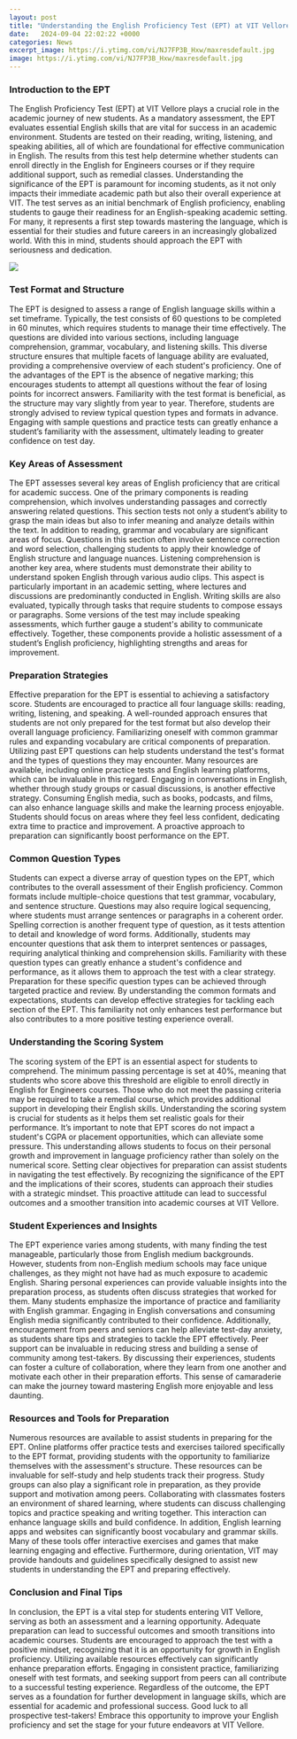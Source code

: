 ```yaml
---
layout: post
title: "Understanding the English Proficiency Test (EPT) at VIT Vellore"
date:   2024-09-04 22:02:22 +0000
categories: News
excerpt_image: https://i.ytimg.com/vi/NJ7FP3B_Hxw/maxresdefault.jpg
image: https://i.ytimg.com/vi/NJ7FP3B_Hxw/maxresdefault.jpg
---
```


### Introduction to the EPT
The English Proficiency Test (EPT) at VIT Vellore plays a crucial role in the academic journey of new students. As a mandatory assessment, the EPT evaluates essential English skills that are vital for success in an academic environment. Students are tested on their reading, writing, listening, and speaking abilities, all of which are foundational for effective communication in English. The results from this test help determine whether students can enroll directly in the English for Engineers courses or if they require additional support, such as remedial classes.
Understanding the significance of the EPT is paramount for incoming students, as it not only impacts their immediate academic path but also their overall experience at VIT. The test serves as an initial benchmark of English proficiency, enabling students to gauge their readiness for an English-speaking academic setting. For many, it represents a first step towards mastering the language, which is essential for their studies and future careers in an increasingly globalized world. With this in mind, students should approach the EPT with seriousness and dedication.

![](https://i.ytimg.com/vi/NJ7FP3B_Hxw/maxresdefault.jpg)
### Test Format and Structure
The EPT is designed to assess a range of English language skills within a set timeframe. Typically, the test consists of 60 questions to be completed in 60 minutes, which requires students to manage their time effectively. The questions are divided into various sections, including language comprehension, grammar, vocabulary, and listening skills. This diverse structure ensures that multiple facets of language ability are evaluated, providing a comprehensive overview of each student's proficiency.
One of the advantages of the EPT is the absence of negative marking; this encourages students to attempt all questions without the fear of losing points for incorrect answers. Familiarity with the test format is beneficial, as the structure may vary slightly from year to year. Therefore, students are strongly advised to review typical question types and formats in advance. Engaging with sample questions and practice tests can greatly enhance a student’s familiarity with the assessment, ultimately leading to greater confidence on test day.
### Key Areas of Assessment
The EPT assesses several key areas of English proficiency that are critical for academic success. One of the primary components is reading comprehension, which involves understanding passages and correctly answering related questions. This section tests not only a student’s ability to grasp the main ideas but also to infer meaning and analyze details within the text.
In addition to reading, grammar and vocabulary are significant areas of focus. Questions in this section often involve sentence correction and word selection, challenging students to apply their knowledge of English structure and language nuances. Listening comprehension is another key area, where students must demonstrate their ability to understand spoken English through various audio clips. This aspect is particularly important in an academic setting, where lectures and discussions are predominantly conducted in English.
Writing skills are also evaluated, typically through tasks that require students to compose essays or paragraphs. Some versions of the test may include speaking assessments, which further gauge a student's ability to communicate effectively. Together, these components provide a holistic assessment of a student’s English proficiency, highlighting strengths and areas for improvement.
### Preparation Strategies
Effective preparation for the EPT is essential to achieving a satisfactory score. Students are encouraged to practice all four language skills: reading, writing, listening, and speaking. A well-rounded approach ensures that students are not only prepared for the test format but also develop their overall language proficiency.
Familiarizing oneself with common grammar rules and expanding vocabulary are critical components of preparation. Utilizing past EPT questions can help students understand the test's format and the types of questions they may encounter. Many resources are available, including online practice tests and English learning platforms, which can be invaluable in this regard.
Engaging in conversations in English, whether through study groups or casual discussions, is another effective strategy. Consuming English media, such as books, podcasts, and films, can also enhance language skills and make the learning process enjoyable. Students should focus on areas where they feel less confident, dedicating extra time to practice and improvement. A proactive approach to preparation can significantly boost performance on the EPT.
### Common Question Types
Students can expect a diverse array of question types on the EPT, which contributes to the overall assessment of their English proficiency. Common formats include multiple-choice questions that test grammar, vocabulary, and sentence structure. Questions may also require logical sequencing, where students must arrange sentences or paragraphs in a coherent order.
Spelling correction is another frequent type of question, as it tests attention to detail and knowledge of word forms. Additionally, students may encounter questions that ask them to interpret sentences or passages, requiring analytical thinking and comprehension skills. Familiarity with these question types can greatly enhance a student's confidence and performance, as it allows them to approach the test with a clear strategy.
Preparation for these specific question types can be achieved through targeted practice and review. By understanding the common formats and expectations, students can develop effective strategies for tackling each section of the EPT. This familiarity not only enhances test performance but also contributes to a more positive testing experience overall.
### Understanding the Scoring System
The scoring system of the EPT is an essential aspect for students to comprehend. The minimum passing percentage is set at 40%, meaning that students who score above this threshold are eligible to enroll directly in English for Engineers courses. Those who do not meet the passing criteria may be required to take a remedial course, which provides additional support in developing their English skills.
Understanding the scoring system is crucial for students as it helps them set realistic goals for their performance. It’s important to note that EPT scores do not impact a student's CGPA or placement opportunities, which can alleviate some pressure. This understanding allows students to focus on their personal growth and improvement in language proficiency rather than solely on the numerical score.
Setting clear objectives for preparation can assist students in navigating the test effectively. By recognizing the significance of the EPT and the implications of their scores, students can approach their studies with a strategic mindset. This proactive attitude can lead to successful outcomes and a smoother transition into academic courses at VIT Vellore.
### Student Experiences and Insights
The EPT experience varies among students, with many finding the test manageable, particularly those from English medium backgrounds. However, students from non-English medium schools may face unique challenges, as they might not have had as much exposure to academic English. Sharing personal experiences can provide valuable insights into the preparation process, as students often discuss strategies that worked for them.
Many students emphasize the importance of practice and familiarity with English grammar. Engaging in English conversations and consuming English media significantly contributed to their confidence. Additionally, encouragement from peers and seniors can help alleviate test-day anxiety, as students share tips and strategies to tackle the EPT effectively.
Peer support can be invaluable in reducing stress and building a sense of community among test-takers. By discussing their experiences, students can foster a culture of collaboration, where they learn from one another and motivate each other in their preparation efforts. This sense of camaraderie can make the journey toward mastering English more enjoyable and less daunting.
### Resources and Tools for Preparation
Numerous resources are available to assist students in preparing for the EPT. Online platforms offer practice tests and exercises tailored specifically to the EPT format, providing students with the opportunity to familiarize themselves with the assessment's structure. These resources can be invaluable for self-study and help students track their progress.
Study groups can also play a significant role in preparation, as they provide support and motivation among peers. Collaborating with classmates fosters an environment of shared learning, where students can discuss challenging topics and practice speaking and writing together. This interaction can enhance language skills and build confidence.
In addition, English learning apps and websites can significantly boost vocabulary and grammar skills. Many of these tools offer interactive exercises and games that make learning engaging and effective. Furthermore, during orientation, VIT may provide handouts and guidelines specifically designed to assist new students in understanding the EPT and preparing effectively.
### Conclusion and Final Tips
In conclusion, the EPT is a vital step for students entering VIT Vellore, serving as both an assessment and a learning opportunity. Adequate preparation can lead to successful outcomes and smooth transitions into academic courses. Students are encouraged to approach the test with a positive mindset, recognizing that it is an opportunity for growth in English proficiency.
Utilizing available resources effectively can significantly enhance preparation efforts. Engaging in consistent practice, familiarizing oneself with test formats, and seeking support from peers can all contribute to a successful testing experience. Regardless of the outcome, the EPT serves as a foundation for further development in language skills, which are essential for academic and professional success.
Good luck to all prospective test-takers! Embrace this opportunity to improve your English proficiency and set the stage for your future endeavors at VIT Vellore.